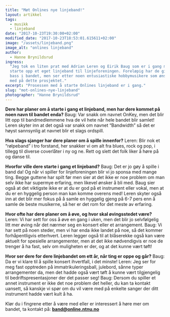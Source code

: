 ```yaml
---
title: "Møt Onlines nye linjeband!"
layout: artikkel
tags:
  - musikk
  - linjeband
date: "2017-10-23T19:30:00+02:00"
modified_date: "2017-10-23T18:53:01.615611+02:00"
image: "/assets/linjeband.png"
image_alt: "onlines linjeband"
author:
  - Hanne Brynildsrud
ingress:
  "Jeg tok en liten prat med Adrian Leren og Eirik Baug som er i gang med å
  starte opp et eget linjeband til linjeforeningen. Foreløpig har de gitar og
  bass i bandet, men ser etter noen entusiastiske hobbymusikere som ønsker å bli
  med på dette prosjektet."
excerpt: "Prosessen med å starte Onlines linjeband er i gang."
slug: "mot-onlines-nye-linjeband"
photographer: "Hanne Brynildsrud"
---
```


**Dere har planer om å starte i gang et linjeband, men har dere kommet på noen
navn til bandet enda?** Baug: Var snakk om navnet OnKey, men det blir litt opp
til bandmedlemmene hva de vil hete når hele bandet blir samlet! Leren skyter inn
at det også var snakk om navnet “Bandwidth” så det er høyst sannsynlig at navnet
blir et slags ordspill.

**Hva slags sjanger har dere planer om å spille innenfor?** Leren: Blir nok et
“rølpeband” i tro forstand, her snakker vi om alt fra blues, rock og pop, i
tillegg til diverse coverlåter i ny og ne. Rett og slett det folk liker å høre
på og danse til.

**Hvorfor ville dere starte i gang et linjeband?** Baug: Det er jo gøy å spille
i band da! Og når vi spiller for linjeforeningen blir vi jo sponsa med mange
ting. Begge guttene har spilt før men sier at det ikke er noe problem om man
selv ikke har supermye erfaring, men likevel ønsker å bli med. Baug sier også at
det viktigste ikke er at du er god på et instrument eller vokal, men at du er en
hyggelig person man kan komme overens med! Leren skyter også inn at det blir mer
fokus på å samle en hyggelig gjeng på 6-7 pers enn å samle de beste musikerne,
så her er det rom for det meste av erfaring.

**Hvor ofte har dere planer om å øve, og hvor skal øvingsstedet være?** Leren:
Vi har sett for oss å øve en gang i uken, men det blir jo selvfølgelig litt mer
øving når det nærmer seg en konsert eller et arrangement. Baug: Vi har sett på
noen steder, men vi har enda ikke landet på noe, så det kommer forhåpentligvis
etterhvert. Leren legger også til at blåserekke også kan være aktuelt for
spesielle arrangementer, men at det ikke nødvendigvis er noe de trenger å ha
fast, selv om muligheten er der, og at det kunne vært tøft!

**Hvor ser dere for dere linjebandet om ett år, når ting er oppe og går?** Baug:
Da er vi klare til å spille konsert ihvertfall, i det minste! Leren: Jeg ser for
meg fast opptreden på immatrikuleringsball, julebord, sånne typer arrangementer
da, men det hadde også vært tøft å kunne vært tilgjengelig til
bedriftspresentasjoner der det passer seg! Baug: Dersom du spiller et annet
instrument er ikke det noe problem det heller, du kan ta kontakt uansett, så
kanskje vi spør om du vil være med på enkelte sanger der ditt instrument hadde
vært kult å ha.

Klør du i fingrene etter å være med eller er interessert å høre mer om bandet,
ta kontakt på: **band@online.ntnu.no**
